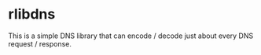 rlibdns
====

This is a simple DNS library that can encode / decode just about every DNS request / response.
